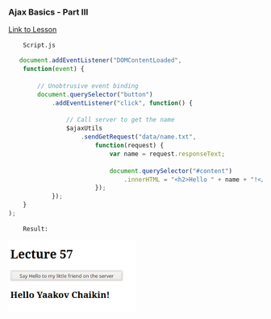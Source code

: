 ### Ajax Basics - Part III

[Link to Lesson](https://www.coursera.org/learn/html-css-javascript-for-web-developers/lecture/25hv4/lesson-57-part-3-ajax-basics)

        Script.js

```js
   document.addEventListener("DOMContentLoaded",
    function(event) {

        // Unobtrusive event binding
        document.querySelector("button")
            .addEventListener("click", function() {

                // Call server to get the name
                $ajaxUtils
                    .sendGetRequest("data/name.txt",
                        function(request) {
                            var name = request.responseText;

                            document.querySelector("#content")
                                .innerHTML = "<h2>Hello " + name + "!</h2>";
                        });
            });
    }
);
```
        Result:
<img src="Screenshot0.png" width="50%" height="auto" />

